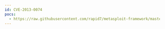```yaml
---
id: CVE-2013-0074
pocs:
  - https://raw.githubusercontent.com/rapid7/metasploit-framework/master/modules/exploits/windows/browser/ms13_022_silverlight_script_object.rb
---
```

